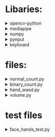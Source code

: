 # Libaries:
<details>
<summary>opencv-python</summary>

### Open Computer Vision
A computer vision library used for all sorts of things
I use it to read the camera frame-by-frame

#### download command
```
pip install opencv-python
```
</details>

<details>
<summary>mediapipe</summary>

### mediapipe
Mediapipe provides pre-trained models for human posture estimation and when used with opencv it can be used for
live estimation.

#### download command
```
pip install mediapipe
```


</details>

<details>
<summary>numpy</summary>

### numpy
I don't know much about it but I used it to create empty windows I can put my mediapipe things in without the real stuff.

#### download command (but its one of the default libraries.)
```
pip install numpy
```

</details>

<details>
<summary>pynput</summary>

### Pynput
A python library used to simulate things like mouse and keyboard clicks

i used this for the hand_wasd.py file to simulate the WASD keys when a certain gesture is applied

#### download command
```
pip install pynput
```
</details>

<details>
<summary>keyboard</summary>

### Pynput
similar to pynput.

i used this for the volume.py program to simulate the volume up and down.

#### download command
```
pip install keyboard
```
</details>




# files:

<details>
<summary>normal_count.py</summary>

## normal_count.py:
it counts the ammount of fingers raised, works with both hands

</details>

<details>
<summary>binary_count.py</summary>

## binary_count.py:
counts the binary of fingers, if thumb and ring is up, the decimal value is 9.

#### If you do not know how to count binary on your fingers, here's a [video](https://www.youtube.com/watch?v=XKpWSKjdv4U).

</details>

<details>
<summary>hand_wasd.py</summary>

## hand_wasd.py
It uses hand gestures to play games that incorporate the WASD control scheme

#### the hand gestures of the left hand will appear right from the camera's prespective, so, keep that in mind.
</details>

<details>
<summary>volume.py</summary>

## volume.py:
it allows you to control the volume by moving your thumb and index finger.

move them close to decrease, and move them further to increase.

I used the keyboard library for simulating the volume controls.

</details>


# test files

<details>
<summary>face_hands_test.py</summary>

## face_hands_test.py
a test for face mesh with hand estimation

<details>
